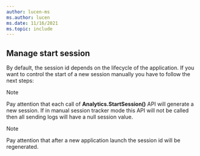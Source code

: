```yaml
---
author: lucen-ms
ms.author: lucen
ms.date: 11/16/2021
ms.topic: include
---
```


## Manage start session

By default, the session id depends on the lifecycle of the application. If you want to control the start of a new session manually you have to follow the next steps:

> [!NOTE]
> Pay attention that each call of **Analytics.StartSession()** API will generate a new session. If in manual session tracker mode this API will not be called then all sending logs will have a null session value.

> [!NOTE]
> Pay attention that after a new application launch the session id will be regenerated.
